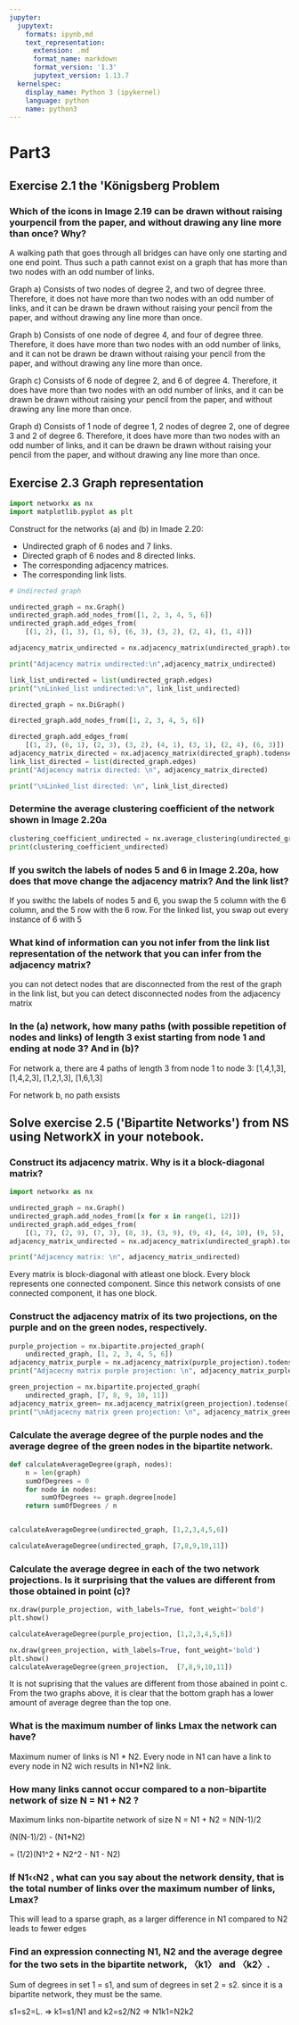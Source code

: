 ```yaml
---
jupyter:
  jupytext:
    formats: ipynb,md
    text_representation:
      extension: .md
      format_name: markdown
      format_version: '1.3'
      jupytext_version: 1.13.7
  kernelspec:
    display_name: Python 3 (ipykernel)
    language: python
    name: python3
---
```


# Part3


## Exercise 2.1 the 'Königsberg Problem

### Which of the icons in Image 2.19 can be drawn without raising yourpencil from the paper, and without drawing any line more than once? Why?

A walking path that goes through all bridges can have only one starting and one end point. Thus such a path cannot exist on a graph that has more than two nodes with an odd number of links.

Graph a) Consists of two nodes of degree 2, and two of degree three. Therefore, it does not have more than two nodes with an odd number of links, and it can be drawn be drawn without raising your pencil from the paper, and without drawing any line more than once.

Graph b) Consists of one node of degree 4, and four of degree three. Therefore, it does have more than two nodes with an odd number of links, and it can not be drawn be drawn without raising your pencil from the paper, and without drawing any line more than once.

Graph c) Consists of 6 node of degree 2, and 6 of degree 4. Therefore, it does have more than two nodes with an odd number of links, and it can be drawn be drawn without raising your pencil from the paper, and without drawing any line more than once.

Graph d) Consists of 1 node of degree 1, 2 nodes of degree 2, one of degree 3 and 2 of degree 6. Therefore, it does have more than two nodes with an odd number of links, and it can be drawn be drawn without raising your pencil from the paper, and without drawing any line more than once.

<!-- #region tags=[] -->
## Exercise 2.3 Graph representation
<!-- #endregion -->

```python
import networkx as nx
import matplotlib.pyplot as plt
```

Construct for the networks (a) and (b) in Imade 2.20:
- Undirected graph of 6 nodes and 7 links.
- Directed graph of 6 nodes and 8 directed links.
- The corresponding adjacency matrices.
- The corresponding link lists.

```python
# Undirected graph

undirected_graph = nx.Graph()
undirected_graph.add_nodes_from([1, 2, 3, 4, 5, 6])
undirected_graph.add_edges_from(
    [(1, 2), (1, 3), (1, 6), (6, 3), (3, 2), (2, 4), (1, 4)])

adjacency_matrix_undirected = nx.adjacency_matrix(undirected_graph).todense()

print("Adjacency matrix undirected:\n",adjacency_matrix_undirected)

link_list_undirected = list(undirected_graph.edges)
print("\nLinked_list undirected:\n", link_list_undirected)
```

```python
directed_graph = nx.DiGraph()

directed_graph.add_nodes_from([1, 2, 3, 4, 5, 6])

directed_graph.add_edges_from(
    [(1, 2), (6, 1), (2, 3), (3, 2), (4, 1), (3, 1), (2, 4), (6, 3)])
adjacency_matrix_directed = nx.adjacency_matrix(directed_graph).todense()
link_list_directed = list(directed_graph.edges)
print("Adjacency matrix directed: \n", adjacency_matrix_directed)

print("\nLinked_list directed: \n", link_list_directed)
```

### Determine the average clustering coefficient of the network shown in Image 2.20a

```python
clustering_coefficient_undirected = nx.average_clustering(undirected_graph)
print(clustering_coefficient_undirected)
```

### If you switch the labels of nodes 5 and 6 in Image 2.20a, how does that move change the adjacency matrix? And the link list?

If you swithc the labels of nodes 5 and 6, you swap the 5 column with the 6 column, and the 5 row with the 6 row. For the linked list, you swap out every instance of 6 with 5

### What kind of information can you not infer from the link list representation of the network that you can infer from the adjacency matrix?

you can not detect nodes that are disconnected from the rest of the graph in the link list, but you can detect disconnected nodes from the adjacency matrix


### In the (a) network, how many paths (with possible repetition of nodes and links) of length 3 exist starting from node 1 and ending at node 3? And in (b)?

For network a, there are 4 paths of length 3 from node 1 to node 3: 
[1,4,1,3], [1,4,2,3], [1,2,1,3], [1,6,1,3]

For network b, no path exsists



## Solve exercise 2.5 ('Bipartite Networks') from NS using NetworkX in your notebook.


### Construct its adjacency matrix. Why is it a block-diagonal matrix?

```python
import networkx as nx

undirected_graph = nx.Graph()
undirected_graph.add_nodes_from([x for x in range(1, 12)])
undirected_graph.add_edges_from(
    [(1, 7), (2, 9), (7, 3), (8, 3), (3, 9), (9, 4), (4, 10), (9, 5), (5, 11), (6, 11)])
adjacency_matrix_undirected = nx.adjacency_matrix(undirected_graph).todense()

print("Adjacency matrix: \n", adjacency_matrix_undirected)
```

Every matrix is block-diagonal with atleast one block. Every block represents one connected component. Since this network consists of one connected component, it has one block.

<!-- #region tags=[] -->
### Construct the adjacency matrix of its two projections, on the purple and on the green nodes, respectively.
<!-- #endregion -->

```python
purple_projection = nx.bipartite.projected_graph(
    undirected_graph, [1, 2, 3, 4, 5, 6])
adjacency_matrix_purple = nx.adjacency_matrix(purple_projection).todense()
print("Adjacecny matrix purple projection: \n", adjacency_matrix_purple)

green_projection = nx.bipartite.projected_graph(
    undirected_graph, [7, 8, 9, 10, 11])
adjacency_matrix_green= nx.adjacency_matrix(green_projection).todense()
print("\nAdjacecny matrix green projection: \n", adjacency_matrix_green)
```

### Calculate the average degree of the purple nodes and the average degree of the green nodes in the bipartite network.

```python
def calculateAverageDegree(graph, nodes):
    n = len(graph)
    sumOfDegrees = 0
    for node in nodes:
        sumOfDegrees += graph.degree[node]
    return sumOfDegrees / n


calculateAverageDegree(undirected_graph, [1,2,3,4,5,6])

```

```python
calculateAverageDegree(undirected_graph, [7,8,9,10,11])
```

### Calculate the average degree in each of the two network projections. Is it surprising that the values are different from those obtained in point (c)?

```python
nx.draw(purple_projection, with_labels=True, font_weight='bold')
plt.show()

calculateAverageDegree(purple_projection, [1,2,3,4,5,6])
```

```python
nx.draw(green_projection, with_labels=True, font_weight='bold')
plt.show()
calculateAverageDegree(green_projection,  [7,8,9,10,11])
```

It is not suprising that the values are different from those abained in point c. From the two graphs above, it is clear that the bottom graph has a lower amount of average degree than the top one.


### What is the maximum number of links Lmax the network can have?

Maximum numer of links is N1 * N2. Every node in N1 can have a link to every node in N2 wich results in N1*N2 link.


### How many links cannot occur compared to a non-bipartite network of size N = N1 + N2 ?



Maximum links non-bipartite network of size N = N1 + N2 = N(N-1)/2

(N(N-1)/2) - (N1*N2)

= (1/2)(N1^2 + N2^2 - N1 - N2)



### If N1‹‹N2 , what can you say about the network density, that is the total number of links over the maximum number of links, Lmax?



This will lead to a sparse graph, as a larger difference in N1 compared to N2 leads to fewer edges


### Find an expression connecting N1, N2 and the average degree for the two sets in the bipartite network, 〈k1〉 and 〈k2〉.


Sum of degrees in set 1 = s1, and sum of degrees in set 2  = s2. since it is a bipartite network, they must be the same.

s1=s2=L.
=>
k1=s1/N1 and k2=s2/N2
=>
N1k1=N2k2

```python

```
